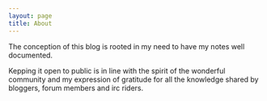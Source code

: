 ```yaml
---
layout: page
title: About
---
```


<p>
The conception of this blog is rooted in my need to have my notes well documented.
</p>
<p>
Kepping it open to public is in line with the spirit of the wonderful community and my expression of gratitude for all the knowledge shared by bloggers, forum members and irc riders.
</p>
